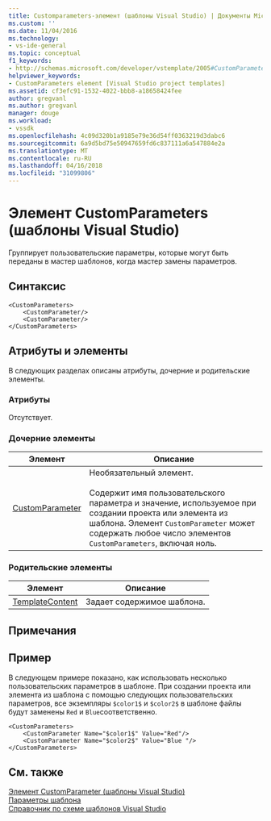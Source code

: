 ```yaml
---
title: Customparameters-элемент (шаблоны Visual Studio) | Документы Microsoft
ms.custom: ''
ms.date: 11/04/2016
ms.technology:
- vs-ide-general
ms.topic: conceptual
f1_keywords:
- http://schemas.microsoft.com/developer/vstemplate/2005#CustomParameters
helpviewer_keywords:
- CustomParameters element [Visual Studio project templates]
ms.assetid: cf3efc91-1532-4022-bbb8-a18658424fee
author: gregvanl
ms.author: gregvanl
manager: douge
ms.workload:
- vssdk
ms.openlocfilehash: 4c09d320b1a9185e79e36d54ff0363219d3dabc6
ms.sourcegitcommit: 6a9d5bd75e50947659fd6c837111a6a547884e2a
ms.translationtype: MT
ms.contentlocale: ru-RU
ms.lasthandoff: 04/16/2018
ms.locfileid: "31099806"
---
```

# <a name="customparameters-element-visual-studio-templates"></a>Элемент CustomParameters (шаблоны Visual Studio)
Группирует пользовательские параметры, которые могут быть переданы в мастер шаблонов, когда мастер замены параметров.  
  
## <a name="syntax"></a>Синтаксис  
  
```  
<CustomParameters>  
    <CustomParameter/>  
    <CustomParameter/>  
</CustomParameters>  
```  
  
## <a name="attributes-and-elements"></a>Атрибуты и элементы  
 В следующих разделах описаны атрибуты, дочерние и родительские элементы.  
  
### <a name="attributes"></a>Атрибуты  
 Отсутствует.  
  
### <a name="child-elements"></a>Дочерние элементы  
  
|Элемент|Описание|  
|-------------|-----------------|  
|[CustomParameter](../extensibility/customparameter-element-visual-studio-templates.md)|Необязательный элемент.<br /><br /> Содержит имя пользовательского параметра и значение, используемое при создании проекта или элемента из шаблона. Элемент `CustomParameter` может содержать любое число элементов `CustomParameters`, включая ноль.|  
  
### <a name="parent-elements"></a>Родительские элементы  
  
|Элемент|Описание|  
|-------------|-----------------|  
|[TemplateContent](../extensibility/templatecontent-element-visual-studio-templates.md)|Задает содержимое шаблона.|  
  
## <a name="remarks"></a>Примечания  
  
## <a name="example"></a>Пример  
 В следующем примере показано, как использовать несколько пользовательских параметров в шаблоне. При создании проекта или элемента из шаблона с помощью следующих пользовательских параметров, все экземпляры `$color1$` и `$color2$` в шаблоне файлы будут заменены `Red` и `Blue`соответственно.  
  
```  
<CustomParameters>  
    <CustomParameter Name="$color1$" Value="Red"/>  
    <CustomParameter Name="$color2$" Value="Blue "/>  
</CustomParameters>  
```  
  
## <a name="see-also"></a>См. также  
 [Элемент CustomParameter (шаблоны Visual Studio)](../extensibility/customparameter-element-visual-studio-templates.md)   
 [Параметры шаблона](../ide/template-parameters.md)   
 [Справочник по схеме шаблонов Visual Studio](../extensibility/visual-studio-template-schema-reference.md)
